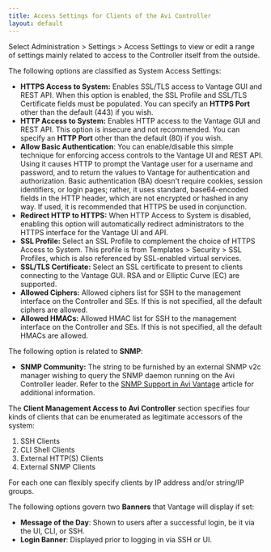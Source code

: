 ```yaml
---
title: Access Settings for Clients of the Avi Controller
layout: default
---
```

Select Administration &gt; Settings &gt; Access Settings to view or edit a range of settings mainly related to access to the Controller itself from the outside.

The following options are classified as System Access Settings:

* **HTTPS Access to System:** Enables SSL/TLS access to Vantage GUI and REST API. When this option is enabled, the SSL Profile and SSL/TLS Certificate fields must be populated. You can specify an **HTTPS Port** other than the default (443) if you wish.
* **HTTP Access to System:** Enables HTTP access to the Vantage GUI and REST API. This option is insecure and not recommended. You can specify an **HTTP Port** other than the default (80) if you wish.
* **Allow Basic Authentication**: You can enable/disable this simple technique for enforcing access controls to the Vantage UI and REST API. Using it causes HTTP to prompt the Vantage user for a username and password, and to return the values to Vantage for authentication and authorization. Basic authentication (BA) doesn't require cookies, session identifiers, or login pages; rather, it uses standard, base64-encoded fields in the HTTP header, which are not encrypted or hashed in any way. If used, it is recommended that HTTPS be used in conjunction.
* **Redirect HTTP to HTTPS:** When HTTP Access to System is disabled, enabling this option will automatically redirect administrators to the HTTPS interface for the Vantage UI and API.
* **SSL Profile:** Select an SSL Profile to complement the choice of HTTPS Access to System. This profile is from Templates &gt; Security &gt; SSL Profiles, which is also referenced by SSL-enabled virtual services.
* **SSL/TLS Certificate:** Select an SSL certificate to present to clients connecting to the Vantage GUI. RSA and or Elliptic Curve (EC) are supported.
* **Allowed Ciphers:** Allowed ciphers list for SSH to the management interface on the Controller and SEs. If this is not specified, all the default ciphers are allowed.
* **Allowed HMACs:** Allowed HMAC list for SSH to the management interface on the Controller and SEs. If this is not specified, all the default HMACs are allowed. 

The following option is related to **SNMP**:

* **SNMP Community:** The string to be furnished by an external SNMP v2c manager wishing to query the SNMP daemon running on the Avi Controller leader. Refer to the <a href="/docs/latest/snmp-support-in-avi-vantage">SNMP Support in Avi Vantage</a> article for additional information. 

The **Client Management Access to Avi Controller** section specifies four kinds of clients that can be enumerated as legitimate accessors of the system:

<ol> 
 <li>SSH Clients</li> 
 <li>CLI Shell Clients</li> 
 <li>External HTTP(S) Clients</li> 
 <li>External SNMP Clients</li> 
</ol> 

For each one can flexibly specify clients by IP address and/or string/IP groups.

The following options govern two **Banners** that Vantage will display if set:

* **Message of the Day**: Shown to users after a successful login, be it via the UI, CLI, or SSH.
* **Login Banner**: Displayed prior to logging in via SSH or UI. 
